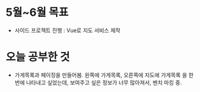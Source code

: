 # 5월~6월 목표 
 - 사이드 프로젝트 진행 : Vue로 지도 서비스 제작 

# 오늘 공부한 것
  - 가게목록과 페이징을 만들어봄. 왼쪽에 가게목록, 오른쪽에 지도에 가게목록 을 한 번에 나타내고 싶었는데, 보여주고 싶은 정보가 너무 많아져서, 벤치 마킹 중.